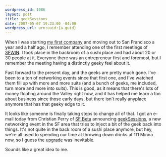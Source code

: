 ```yaml
--- 
wordpress_id: 1086
layout: post
title: geekSessions
date: 2007-05-07 19:23:00 -04:00
wordpress_url: urn:uuid:{a.guid}
---
```

<p>When I was starting <a href="http://www.tentonlabs.com">my first company</a> and moving out to San Francisco a year and a half ago, I remember attending one of the first meetings of <a href="http://www.sfwin.org/">SFWIN</a>.  I took place in the backroom of a sushi place and had about 20 or 30 people at it.  Everyone there was an entrepreneur first and foremost, but I remember the meeting having a distinctly geeky feel about it.  </p>

<p>Fast forward to the present day, and the geeks are pretty much gone.  I've been to a ton of networking events since that first one, and I've watched them fill up with more and more suits (and a bunch of geeks, me included, turn more and more into suits).  This is good, as it means that there's lots of money floating around the Valley right now, and it has helped me learn a ton about business since those early days, but there isn't really anyplace anymore that has that geeky edge to it.</p>

<p>It looks like someone is finally taking steps to change all of that.  I got an e-mail today from Christian Perry of <a href="http://www.sfbeta.com/">SF Beta</a> announcing <a href="http://www.geeksessions.com/">geekSessions</a>, a new networking event in the SF area that tries to inject a bit of the geek back into things.   It's not quite in the back room of a sushi place anymore, but hey, we're all used to spending our time at throwing down drinks at 111 Minna now, so I guess the <a href="http://cityclubsf.com/">upgrade</a> was inevitable.  </p>

<p>Sounds like a great idea to me.</p>
